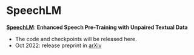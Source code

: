 # SpeechLM

<!--**Pre-trained models for speech related tasks**-->

 [**SpeechLM**](https://arxiv.org/abs/2110.07205): **Enhanced Speech Pre-Training with Unpaired Textual Data**


- The code and checkpoints will be released here.
- Oct 2022: release preprint in [arXiv](https://arxiv.org/abs/2110.07205)

